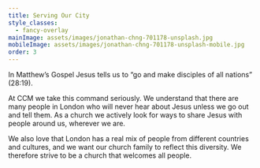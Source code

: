 ```yaml
---
title: Serving Our City
style_classes:
  - fancy-overlay
mainImage: assets/images/jonathan-chng-701178-unsplash.jpg
mobileImage: assets/images/jonathan-chng-701178-unsplash-mobile.jpg
order: 3
---
```

In Matthew’s Gospel Jesus tells us to “go and make disciples of all nations” (28:19).

At CCM we take this command seriously. We understand that there are many people in London who will never hear about Jesus unless we go out and tell them. As a church we actively look for ways to share Jesus with people around us, wherever we are.

We also love that London has a real mix of people from different countries and cultures, and we want our church family to reflect this diversity. We therefore strive to be a church that welcomes all people.

